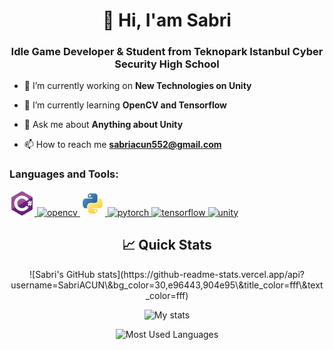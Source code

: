 <h1 align="center"> 👋 Hi, I'am Sabri</h1>
<h3 align="center">Idle Game Developer & Student from Teknopark Istanbul Cyber Security High School</h3>

- 🔭 I’m currently working on **New Technologies on Unity**

- 🌱 I’m currently learning **OpenCV and Tensorflow**

- 💬 Ask me about **Anything about Unity**

- 📫 How to reach me **sabriacun552@gmail.com**

<h3 

<h3 align="left">Languages and Tools:</h3>
<p align="left"> <a href="https://www.w3schools.com/cs/" target="_blank" rel="noreferrer"> <img src="https://raw.githubusercontent.com/devicons/devicon/master/icons/csharp/csharp-original.svg" alt="csharp" width="40" height="40"/> </a> <a href="https://opencv.org/" target="_blank" rel="noreferrer"> <img src="https://www.vectorlogo.zone/logos/opencv/opencv-icon.svg" alt="opencv" width="40" height="40"/> </a> <a href="https://www.python.org" target="_blank" rel="noreferrer"> <img src="https://raw.githubusercontent.com/devicons/devicon/master/icons/python/python-original.svg" alt="python" width="40" height="40"/> </a> <a href="https://pytorch.org/" target="_blank" rel="noreferrer"> <img src="https://www.vectorlogo.zone/logos/pytorch/pytorch-icon.svg" alt="pytorch" width="40" height="40"/> </a> <a href="https://www.tensorflow.org" target="_blank" rel="noreferrer"> <img src="https://www.vectorlogo.zone/logos/tensorflow/tensorflow-icon.svg" alt="tensorflow" width="40" height="40"/> </a> <a href="https://unity.com/" target="_blank" rel="noreferrer"> <img src="https://www.vectorlogo.zone/logos/unity3d/unity3d-icon.svg" alt="unity" width="40" height="40"/> </a> </p>

<h2 align="center">📈 Quick Stats </h2> 

<p align="center">
  ![Sabri's GitHub stats](https://github-readme-stats.vercel.app/api?username=SabriACUN\&bg_color=30,e96443,904e95\&title_color=fff\&text_color=fff)
</p>

<p align="center">
  <img src="https://github-readme-stats.vercel.app/api?username=SabriACUN&show_icons=true&theme=ambient_gradient" alt="My stats">  
</p>
<p align="center">
  <img src="https://github-readme-stats.vercel.app/api/top-langs/?username=SabriACUN&layout=compact&show_icons=true&theme=ambient_gradient" alt="Most Used Languages">
</p>

